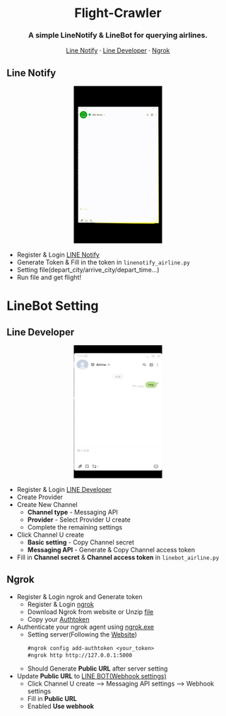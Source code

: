 <h1 align="center">
    Flight-Crawler
</h1>

<h3 align="center">
A simple LineNotify & LineBot for querying airlines.
</h3>
<p align="center">
    <a href="#line-notify">Line Notify</a>
    ·
    <a href="#line-developer">Line Developer</a>
    ·
    <a href="#ngrok">Ngrok</a>
</p>

## Line Notify
<p align="center">
	<img src="https://github.com/Huang-ChunChieh/Flight-Crawler/blob/main/linenotify.gif" width="200" alt="screenshot">
</p>

* Register & Login [LINE Notify](https://notify-bot.line.me/)
* Generate Token & Fill in the token in `linenotify_airline.py`
* Setting file(depart_city/arrive_city/depart_time...)
* Run file and get flight!


# LineBot Setting 

## Line Developer
<p align="center">
	<img src="https://github.com/Huang-ChunChieh/Flight-Crawler/blob/main/linebot.gif" width="200" alt="screenshot">
</p>

* Register & Login [LINE Developer](https://developers.line.biz/zh-hant/)
* Create Provider
* Create New Channel
  - **Channel type** - Messaging API
  - **Provider** - Select Provider U create
  - Complete the remaining settings
* Click Channel U create
  - **Basic setting** - Copy Channel secret
  - **Messaging API** - Generate & Copy Channel access token
* Fill in **Channel secret** & **Channel access token** in `linebot_airline.py`

## Ngrok
* Register & Login ngrok and Generate token
  - Register & Login [ngrok](https://ngrok.com/)
  - Download Ngrok from website or Unzip [file](/ngrok-v3-stable-windows-amd64.zip)
  - Copy your [Authtoken](https://dashboard.ngrok.com/get-started/your-authtoken)
* Authenticate your ngrok agent using [ngrok.exe](/ngrok-v3-stable-windows-amd64.zip)
  - Setting server(Following the [Website](https://dashboard.ngrok.com/get-started/your-authtoken))
	``` 
	#ngrok config add-authtoken <your_token>
	#ngrok http http://127.0.0.1:5000
	```
  -  Should Generate **Public URL** after server setting
* Update **Public URL** to [LINE BOT(Webhook settings)](https://developers.line.biz/zh-hant/)
  - Click Channel U create --> Messaging API settings --> Webhook settings
  - Fill in **Public URL**
  - Enabled **Use webhook**

